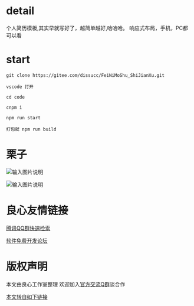 # detail

个人简历模板,其实早就写好了，越简单越好,哈哈哈。
响应式布局，手机，PC都可以看

# start
```
git clone https://gitee.com/dissucc/FeiNiMoShu_ShiJianXu.git

vscode 打开

cd code

cnpm i

npm run start

打包就 npm run build
```

# 栗子

![输入图片说明](https://gitee.com/uploads/images/2018/0108/153103_808d286f_332899.jpeg "TIM截图20180108153022.jpg")

![输入图片说明](https://gitee.com/uploads/images/2018/0108/153113_f2ac79c3_332899.jpeg "TIM截图20180108153032.jpg")


 # 良心友情链接

[腾讯QQ群快速检索](http://u.720life.cn/s/8cf73f7c)

[软件免费开发论坛](http://u.720life.cn/s/bbb01dc0)

# 版权声明 

本文由良心工作室整理 欢迎加入[官方交流Q群](https://u.720life.cn/s/f2316816)谈合作

[本文转自如下链接](http://u.720life.cn/g/2e71d0f0a5c601172267ba20d3a43c6e1a8b2f630950c48427e497841cb315d8f9ccb430957d78df1e24ea79539ae96d11bebaec0917c9e99badbf64faea26ecb3d56aa5dfdfeb3fac0896731b1548dc)